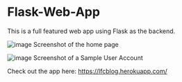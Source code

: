 # Flask-Web-App
This is a full featured web app using Flask as the backend. 

![image](https://user-images.githubusercontent.com/65605354/139425746-23770719-fd6d-4169-84ab-7a0c927223df.png)
 Screenshot of the home page
 
 ![image](https://user-images.githubusercontent.com/65605354/139426097-76dae3d5-3a5a-4049-9071-f72913ae4346.png)
Screenshot of a Sample User Account

Check out the app here:
https://lfcblog.herokuapp.com/
